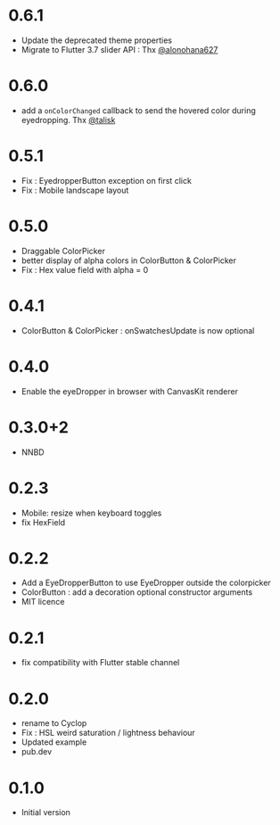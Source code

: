 # 0.6.1

- Update the deprecated theme properties
- Migrate to Flutter 3.7 slider API : Thx [@alonohana627](https://github.com/alonohana627)

# 0.6.0

- add a `onColorChanged` callback to send the hovered color during eyedropping. Thx [@talisk](https://github.com/talisk)

# 0.5.1

- Fix : EyedropperButton exception on first click
- Fix : Mobile landscape layout

# 0.5.0

- Draggable ColorPicker
- better display of alpha colors in ColorButton & ColorPicker  
- Fix : Hex value field with alpha = 0
# 0.4.1

- ColorButton & ColorPicker : onSwatchesUpdate is now optional  

# 0.4.0

- Enable the eyeDropper in browser with CanvasKit renderer

# 0.3.0+2

- NNBD

# 0.2.3

- Mobile: resize when keyboard toggles 
- fix HexField

# 0.2.2

- Add a EyeDropperButton to use EyeDropper outside the colorpicker
- ColorButton : add a decoration optional constructor arguments
- MIT licence

# 0.2.1

- fix compatibility with Flutter stable channel

# 0.2.0

- rename to Cyclop
- Fix : HSL weird saturation / lightness behaviour
- Updated example
- pub.dev

# 0.1.0

- Initial version

